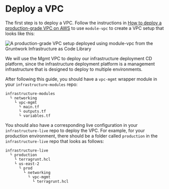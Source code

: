 # Deploy a VPC

The first step is to deploy a VPC. Follow the instructions in
[How to deploy a production-grade VPC on AWS](/guides/networking/how-to-deploy-production-grade-vpc-aws) to use
`module-vpc` to create a VPC setup that looks like this:

![A production-grade VPC setup deployed using module-vpc from the Gruntwork Infrastructure as Code Library](/img/guides/build-it-yourself/pipelines/vpc-diagram.png)

We will use the Mgmt VPC to deploy our infrastructure deployment CD platform, since the infrastructure deployment
platform is a management infrastructure that is designed to deploy to multiple environments.

After following this guide, you should have a `vpc-mgmt` wrapper module in your `infrastructure-modules` repo:

    infrastructure-modules
      └ networking
        └ vpc-mgmt
          └ main.tf
          └ outputs.tf
          └ variables.tf

You should also have a corresponding live configuration in your `infrastructure-live` repo to deploy the VPC. For
example, for your production environment, there should be a folder called `production` in the `infrastructure-live` repo
that looks as follows:

    infrastructure-live
      └ production
        └ terragrunt.hcl
        └ us-east-2
          └ prod
            └ networking
              └ vpc-mgmt
                └ terragrunt.hcl


<!-- ##DOCS-SOURCER-START
{"sourcePlugin":"Local File Copier","hash":"e13fbf93bcfc867d9f4eec26e285c8fb"}
##DOCS-SOURCER-END -->
